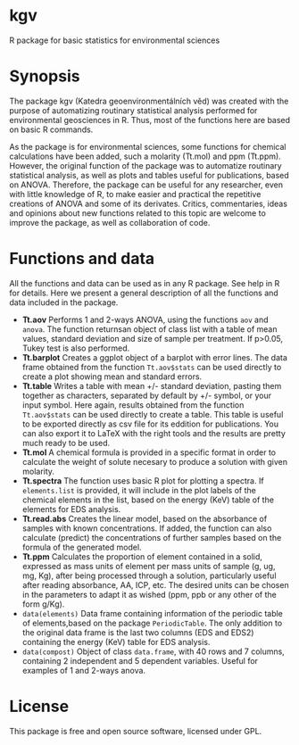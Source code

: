 # kgv
R package for basic statistics for environmental sciences

# Synopsis

The package kgv (Katedra geoenvironmentálních věd) was created with the purpose of automatizing routinary statistical 
analysis performed for environmental geosciences in R. Thus, most of the functions here are based on basic R commands.

As the package is for environmental sciences, some functions for chemical calculations have been added, such a molarity
(Tt.mol) and ppm (Tt.ppm). However, the original function of the package was to automatize routinary statistical analysis,
as well as plots and tables useful for publications, based on ANOVA. Therefore, the package can be useful for any researcher,
even with little knowledge of R, to make easier and practical the repetitive creations of ANOVA and some of its derivates.
Critics, commentaries, ideas and opinions about new functions related to this topic are welcome to improve the package, as
well as collaboration of code.


# Functions and data
All the functions and data can be used as in any R package. See help in R for details. Here we present a general description
of all the functions and data included in the package.

- **Tt.aov** Performs 1 and 2-ways ANOVA, using the functions `aov` and `anova`. The function returnsan object of class list with a table of mean values, standard deviation and size of sample per treatment. If p>0.05, Tukey test is also performed.
- **Tt.barplot** Creates a ggplot object of a barplot with error lines. The data frame obtained from the function `Tt.aov$stats` can be used directly to create a plot showing mean and standard errors.
- **Tt.table** Writes a table with mean +/- standard deviation, pasting them together as characters, separated by default by +/- symbol, or your input symbol. Here again, results obtained from the function `Tt.aov$stats` can be used directly to create a table. This table is useful to be exported directly as csv file for its eddition for publications. You can also export it to LaTeX with the right tools and the results are pretty much ready to be used.
- **Tt.mol** A chemical formula is provided in a specific format in order to calculate the weight of solute necesary to produce a solution with given molarity.
- **Tt.spectra** The function uses basic R plot for plotting a spectra. If `elements.list` is provided, it will include in the plot labels of the chemical elements in the list, based on the energy (KeV) table of the elements for EDS analysis.
- **Tt.read.abs** Creates the linear model, based on the absorbance of samples with known concentrations. If added, the function can also calculate (predict) the concentrations of further samples based on the formula of the generated model.
- **Tt.ppm** Calculates the proportion of element contained in a solid, expressed as mass units of element per mass units of sample (g, ug, mg, Kg), after being processed through a solution, particularly useful after reading absorbance, AA, ICP, etc. The desired units can be chosen in the parameters to adapt it as wished (ppm, ppb or any other of the form g/Kg).
- `data(elements)` Data frame containing information of the periodic table of elements,based on the package `PeriodicTable`. The only addition to the original data frame is the last two columns (EDS and EDS2) containing the energy (KeV) table for EDS analysis.
- `data(compost)` Object of class `data.frame`, with 40 rows and 7 columns, containing 2 independent and 5 dependent variables. Useful for examples of 1 and 2-ways anova.

# License
This package is free and open source software, licensed under GPL.
